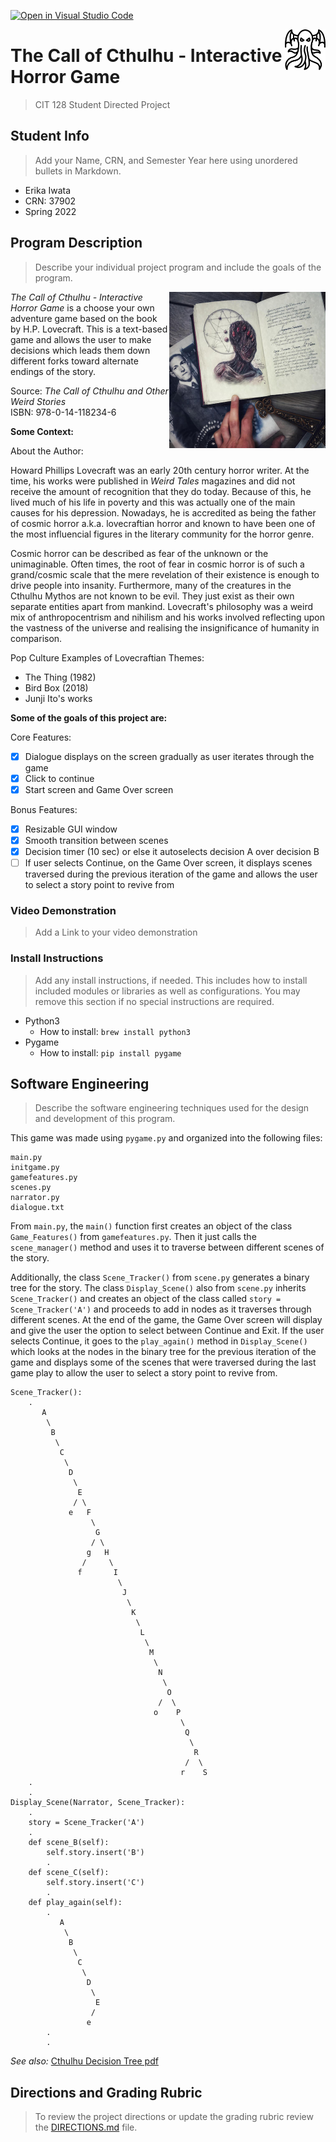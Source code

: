 [![Open in Visual Studio Code](https://classroom.github.com/assets/open-in-vscode-f059dc9a6f8d3a56e377f745f24479a46679e63a5d9fe6f495e02850cd0d8118.svg)](https://classroom.github.com/online_ide?assignment_repo_id=6908356&assignment_repo_type=AssignmentRepo)


<img
    src = "assets/icon.png"
    align = "right"
    width = "65 px"
/>


# The Call of Cthulhu - Interactive Horror Game

>CIT 128 Student Directed Project


## Student Info

>Add your Name, CRN, and Semester Year here using unordered bullets in Markdown.

* Erika Iwata
* CRN: 37902
* Spring 2022


## Program Description

>Describe your individual project program and include the goals of the program.

<p >
    <img
        align = "right"
        src = "assets/large-necronomicon-book-lovecraft-25.jpeg"
        alt = "Cthulhu Book"
        width = "250"
    />
</p>


_The Call of Cthulhu - Interactive Horror Game_ is a choose your own adventure game based on the book by H.P. Lovecraft. This is a text-based game and allows the user to make decisions which leads them down different forks toward alternate endings of the story.

Source: _The Call of Cthulhu and Other Weird Stories_
<br> ISBN: 978-0-14-118234-6


__Some Context:__

About the Author:

Howard Phillips Lovecraft was an early 20th century horror writer. At the time, his works were published in _Weird Tales_ magazines and did not receive the amount of recognition that they do today. Because of this, he lived much of his life in poverty and this was actually one of the main causes for his depression. Nowadays, he is accredited as being the father of cosmic horror a.k.a. lovecraftian horror and known to have been one of the most influencial figures in the literary community for the horror genre.

Cosmic horror can be described as fear of the unknown or the unimaginable. Often times, the root of fear in cosmic horror is of such a grand/cosmic scale that the mere revelation of their existence is enough to drive people into insanity. Furthermore, many of the creatures in the Cthulhu Mythos are not known to be evil. They just exist as their own separate entities apart from mankind. Lovecraft's philosophy was a weird mix of anthropocentrism and nihilism and his works involved reflecting upon the vastness of the universe and realising the insignificance of humanity in comparison.

Pop Culture Examples of Lovecraftian Themes:
 * The Thing (1982)
 * Bird Box (2018)
 * Junji Ito's works

__Some of the goals of this project are:__

Core Features:
- [X] Dialogue displays on the screen gradually as user iterates through the game
- [X] Click to continue
- [X] Start screen and Game Over screen

Bonus Features:
- [X] Resizable GUI window
- [X] Smooth transition between scenes
- [X] Decision timer (10 sec) or else it autoselects decision A over decision B
- [ ] If user selects Continue, on the Game Over screen, it displays scenes traversed during the previous iteration of the game and allows the user to select a story point to revive from

### Video Demonstration

>Add a Link to your video demonstration

### Install Instructions

>Add any install instructions, if needed. This includes how to install included modules or libraries as well as configurations. You may remove this section if no special instructions are required.

- Python3
    - How to install: `brew install python3`
- Pygame
    - How to install: `pip install pygame`

## Software Engineering

>Describe the software engineering techniques used for the design and development of this program.

This game was made using `pygame.py` and organized into the following files:
```
main.py
initgame.py
gamefeatures.py
scenes.py
narrator.py
dialogue.txt
```
From `main.py`, the `main()` function first creates an object of the class `Game_Features()` from `gamefeatures.py`. Then it just calls the `scene_manager()` method and uses it to traverse between different scenes of the story.

Additionally, the class `Scene_Tracker()` from `scene.py` generates a binary tree for the story. The class `Display_Scene()` also from `scene.py` inherits `Scene_Tracker()` and creates an object of the class called `story = Scene_Tracker('A')` and proceeds to add in nodes as it traverses through different scenes. 
At the end of the game, the Game Over screen will display and give the user the option to select between Continue and Exit. If the user selects Continue, it goes to the `play_again()` method in `Display_Scene()` which looks at the nodes in the binary tree for the previous iteration of the game and displays some of the scenes that were traversed during the last game play to allow the user to select a story point to revive from.
```
Scene_Tracker():
    .
       A
        \
         B
          \
           C
            \
             D
              \
               E
              / \
             e   F
                  \
                   G
                  / \
                 g   H
                /     \
               f       I
                        \
                         J
                          \
                           K
                            \
                             L
                              \
                               M
                                \
                                 N
                                  \
                                   O
                                 /  \
                                o    P
                                      \
                                       Q
                                        \
                                         R
                                       /  \
                                      r    S
    .
    .
Display_Scene(Narrator, Scene_Tracker):
    .
    story = Scene_Tracker('A')
    .
    def scene_B(self):
        self.story.insert('B')
        .
    def scene_C(self):
        self.story.insert('C')
        .
    def play_again(self):
        .
           A
            \
             B
              \
               C
                \
                 D
                  \
                   E
                  /
                 e
        .
        .
```
_See also:_ [Cthulhu Decision Tree pdf](https://drive.google.com/file/d/1ljiRw9f8k8uvD437W7veBSKKvOAo-qb_/view?usp=sharingg)

## Directions and Grading Rubric

>To review the project directions or update the grading rubric review the [DIRECTIONS.md](DIRECTIONS.md) file.
